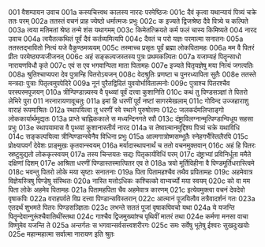 001  	वैशम्पायन उवाच
001a	कस्यचित्त्वथ कालस्य नारदः परमेष्ठिजः
001c	दैवं कृत्वा यथान्यायं पित्र्यं चक्रे ततः परम्
002a	ततस्तं वचनं प्राह ज्येष्ठो धर्मात्मजः प्रभुः
002c	क इज्यते द्विजश्रेष्ठ दैवे पित्र्ये च कल्पिते
003a	त्वया मतिमतां श्रेष्ठ तन्मे शंस यथागमम्
003c	किमेतत्क्रियते कर्म फलं चास्य किमिष्यते
004  	नारद उवाच
004a	त्वयैतत्कथितं पूर्वं दैवं कर्तव्यमित्यपि
004c	दैवतं च परो यज्ञः परमात्मा सनातनः
005a	ततस्तद्भावितो नित्यं यजे वैकुण्ठमव्ययम्
005c	तस्माच्च प्रसृतः पूर्वं ब्रह्मा लोकपितामहः
006a	मम वै पितरं प्रीतः परमेष्ठ्यप्यजीजनत्
006c	अहं सङ्कल्पजस्तस्य पुत्रः प्रथमकल्पितः
007a	यजाम्यहं पितॄन्साधो नारायणविधौ कृते
007c	एवं स एव भगवान्पिता माता पितामहः
007e 	इज्यते पितृयज्ञेषु मया नित्यं जगत्पतिः
008a	श्रुतिश्चाप्यपरा देव पुत्रान्हि पितरोऽयजन्
008c	वेदश्रुतिः प्रणष्टा च पुनरध्यापिता सुतैः
008e 	ततस्ते मन्त्रदाः पुत्राः पितृत्वमुपपेदिरे
009a	नूनं पुरैतद्विदितं युवयोर्भावितात्मनोः
009c	पुत्राश्च पितरश्चैव परस्परमपूजयन्
010a	त्रीन्पिण्डान्न्यस्य वै पृथ्व्यां पूर्वं दत्त्वा कुशानिति
010c	कथं तु पिण्डसञ्ज्ञां ते पितरो लेभिरे पुरा
011  	नरनारायणावूचतुः
011a	इमां हि धरणीं पूर्वं नष्टां सागरमेखलाम्
011c	गोविन्द उज्जहाराशु वाराहं रूपमाश्रितः
012a	स्थापयित्वा तु धरणीं स्वे स्थाने पुरुषोत्तमः
012c	जलकर्दमलिप्ताङ्गो लोककार्यार्थमुद्यतः
013a	प्राप्ते चाह्निककाले स मध्यन्दिनगते रवौ
013c	दंष्ट्राविलग्नान्मृत्पिण्डान्विधूय सहसा प्रभुः
013e 	स्थापयामास वै पृथ्व्यां कुशानास्तीर्य नारद
014a	स तेष्वात्मानमुद्दिश्य पित्र्यं चक्रे यथाविधि
014c	सङ्कल्पयित्वा त्रीन्पिण्डान्स्वेनैव विधिना प्रभुः
015a	आत्मगात्रोष्मसम्भूतैः स्नेहगर्भैस्तिलैरपि
015c	प्रोक्ष्यापवर्गं देवेशः प्राङ्मुखः कृतवान्स्वयम्
016a	मर्यादास्थापनार्थं च ततो वचनमुक्तवान्
016c	अहं हि पितरः स्रष्टुमुद्यतो लोककृत्स्वयम्
017a	तस्य चिन्तयतः सद्यः पितृकार्यविधिं परम्
017c	दंष्ट्राभ्यां प्रविनिर्धूता ममैते दक्षिणां दिशम्
017e 	आश्रिता धरणीं पिण्डास्तस्मात्पितर एव ते
018a	त्रयो मूर्तिविहीना वै पिण्डमूर्तिधरास्त्विमे
018c	भवन्तु पितरो लोके मया सृष्टाः सनातनाः
019a	पिता पितामहश्चैव तथैव प्रपितामहः
019c	अहमेवात्र विज्ञेयस्त्रिषु पिण्डेषु संस्थितः
020a	नास्ति मत्तोऽधिकः कश्चित्को वाभ्यर्च्यो मया स्वयम्
020c	को वा मम पिता लोके अहमेव पितामहः
021a	पितामहपिता चैव अहमेवात्र कारणम्
021c	इत्येवमुक्त्वा वचनं देवदेवो वृषाकपिः
022a	वराहपर्वते विप्र दत्त्वा पिण्डान्सविस्तरान्
022c	आत्मानं पूजयित्वैव तत्रैवादर्शनं गतः
023a	एतदर्थं शुभमते पितरः पिण्डसञ्ज्ञिताः
023c	लभन्ते सततं पूजां वृषाकपिवचो यथा
024a	ये यजन्ति पितॄन्देवान्गुरूंश्चैवातिथींस्तथा
024c	गाश्चैव द्विजमुख्यांश्च पृथिवीं मातरं तथा
024e 	कर्मणा मनसा वाचा विष्णुमेव यजन्ति ते
025a	अन्तर्गतः स भगवान्सर्वसत्त्वशरीरगः
025c	समः सर्वेषु भूतेषु ईश्वरः सुखदुःखयोः
025e 	महान्महात्मा सर्वात्मा नारायण इति श्रुतः

